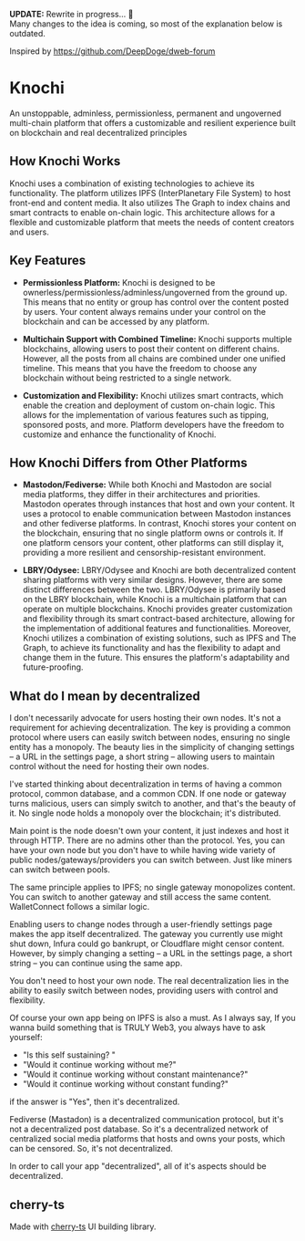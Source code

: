 **UPDATE:** Rewrite in progress... 🚧 <br>
Many changes to the idea is coming, so most of the explanation below is outdated. <br>

Inspired by https://github.com/DeepDoge/dweb-forum

# Knochi

An unstoppable, adminless, permissionless, permanent and ungoverned multi-chain platform that offers a customizable and resilient experience built on blockchain and real decentralized principles

## How Knochi Works

Knochi uses a combination of existing technologies to achieve its functionality. The platform utilizes IPFS (InterPlanetary File System) to host front-end and content media. It also utilizes The Graph to index chains and smart contracts to enable on-chain logic. This architecture allows for a flexible and customizable platform that meets the needs of content creators and users.

## Key Features

-   **Permissionless Platform:** Knochi is designed to be ownerless/permissionless/adminless/ungoverned from the ground up. This means that no entity or group has control over the content posted by users. Your content always remains under your control on the blockchain and can be accessed by any platform.

-   **Multichain Support with Combined Timeline:** Knochi supports multiple blockchains, allowing users to post their content on different chains. However, all the posts from all chains are combined under one unified timeline. This means that you have the freedom to choose any blockchain without being restricted to a single network.

-   **Customization and Flexibility:** Knochi utilizes smart contracts, which enable the creation and deployment of custom on-chain logic. This allows for the implementation of various features such as tipping, sponsored posts, and more. Platform developers have the freedom to customize and enhance the functionality of Knochi.

## How Knochi Differs from Other Platforms

-   **Mastodon/Fediverse:** While both Knochi and Mastodon are social media platforms, they differ in their architectures and priorities. Mastodon operates through instances that host and own your content. It uses a protocol to enable communication between Mastodon instances and other fediverse platforms. In contrast, Knochi stores your content on the blockchain, ensuring that no single platform owns or controls it. If one platform censors your content, other platforms can still display it, providing a more resilient and censorship-resistant environment.

-   **LBRY/Odysee:** LBRY/Odysee and Knochi are both decentralized content sharing platforms with very similar designs. However, there are some distinct differences between the two. LBRY/Odysee is primarily based on the LBRY blockchain, while Knochi is a multichain platform that can operate on multiple blockchains. Knochi provides greater customization and flexibility through its smart contract-based architecture, allowing for the implementation of additional features and functionalities. Moreover, Knochi utilizes a combination of existing solutions, such as IPFS and The Graph, to achieve its functionality and has the flexibility to adapt and change them in the future. This ensures the platform's adaptability and future-proofing.

## What do I mean by decentralized

I don't necessarily advocate for users hosting their own nodes. It's not a requirement for achieving decentralization. The key is providing a common protocol where users can easily switch between nodes, ensuring no single entity has a monopoly. The beauty lies in the simplicity of changing settings – a URL in the settings page, a short string – allowing users to maintain control without the need for hosting their own nodes.

I've started thinking about decentralization in terms of having a common protocol, common database, and a common CDN. If one node or gateway turns malicious, users can simply switch to another, and that's the beauty of it. No single node holds a monopoly over the blockchain; it's distributed.

Main point is the node doesn't own your content, it just indexes and host it through HTTP. There are no admins other than the protocol.
Yes, you can have your own node but you don't have to while having wide variety of public nodes/gateways/providers you can switch between. Just like miners can switch between pools.

The same principle applies to IPFS; no single gateway monopolizes content. You can switch to another gateway and still access the same content. WalletConnect follows a similar logic.

Enabling users to change nodes through a user-friendly settings page makes the app itself decentralized. The gateway you currently use might shut down, Infura could go bankrupt, or Cloudflare might censor content. However, by simply changing a setting – a URL in the settings page, a short string – you can continue using the same app.

You don't need to host your own node. The real decentralization lies in the ability to easily switch between nodes, providing users with control and flexibility.

Of course your own app being on IPFS is also a must.
As I always say, If you wanna build something that is TRULY Web3, you always have to ask yourself:

-   "Is this self sustaining? "
-   "Would it continue working without me?"
-   "Would it continue working without constant maintenance?"
-   "Would it continue working without constant funding?"

if the answer is "Yes", then it's decentralized.

Fediverse (Mastadon) is a decentralized communication protocol, but it's not a decentralized post database. So it's a decentralized network of centralized social media platforms that hosts and owns your posts, which can be censored. So, it's not decentralized.

In order to call your app "decentralized", all of it's aspects should be decentralized.

## cherry-ts

Made with [cherry-ts](https://github.com/DeepDoge/cherry-ts) UI building library.
